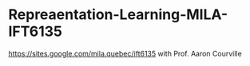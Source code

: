 # Repreaentation-Learning-MILA-IFT6135
https://sites.google.com/mila.quebec/ift6135 with Prof. Aaron Courville
